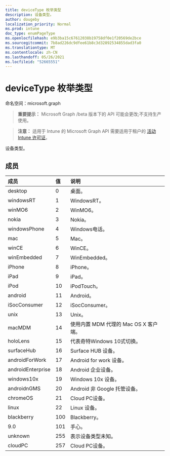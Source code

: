 ```yaml
---
title: deviceType 枚举类型
description: 设备类型。
author: dougeby
localization_priority: Normal
ms.prod: intune
doc_type: enumPageType
ms.openlocfilehash: e9b3ba15c67612038b19758df0e1f20569de2bce
ms.sourcegitcommit: 7b8ad226dc9dfee61b8c3d32892534855dad3fa0
ms.translationtype: MT
ms.contentlocale: zh-CN
ms.lasthandoff: 05/26/2021
ms.locfileid: "52665551"
---
```

# <a name="devicetype-enum-type"></a>deviceType 枚举类型

命名空间：microsoft.graph

> **重要提示：** Microsoft Graph /beta 版本下的 API 可能会更改;不支持生产使用。

> **注意：** 适用于 Intune 的 Microsoft Graph API 需要适用于租户的 [活动 Intune 许可证](https://go.microsoft.com/fwlink/?linkid=839381)。

设备类型。

## <a name="members"></a>成员
|成员|值|说明|
|:---|:---|:---|
|desktop|0|桌面。|
|windowsRT|1|WindowsRT。|
|winMO6|2|WinMO6。|
|nokia|3|Nokia。|
|windowsPhone|4 |Windows电话。|
|mac|5 |Mac。|
|winCE|6 |WinCE。|
|winEmbedded|7 |WinEmbedded。|
|iPhone|8 |iPhone。|
|iPad|9 |iPad。|
|iPod|10  |iPodTouch。|
|android|11|Android。|
|iSocConsumer|12 |iSocConsumer。|
|unix|13|Unix。|
|macMDM|14 |使用内置 MDM 代理的 Mac OS X 客户端。|
|holoLens|15|代表奇特Windows 10式切换。|
|surfaceHub|16 |Surface HUB 设备。|
|androidForWork|17 |Android for work 设备。|
|androidEnterprise|18 |Android 企业设备。|
|windows10x|19|Windows 10x 设备。|
|androidnGMS|20|Android 非 Google 托管设备。|
|chromeOS| 21|Cloud PC设备。|
|linux|22|Linux 设备。|
|blackberry|100|Blackberry。|
|9.0|101|手心。|
|unknown|255|表示设备类型未知。|
|cloudPC|257|Cloud PC设备。|



